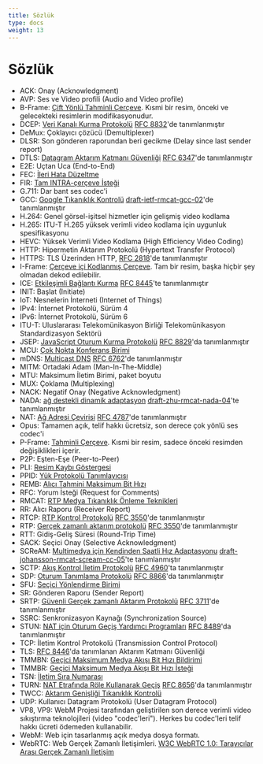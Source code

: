 ```yaml
---
title: Sözlük
type: docs
weight: 13
---
```


# Sözlük

- ACK: Onay (Acknowledgment)
- AVP: Ses ve Video profili (Audio and Video profile)
- B-Frame: [Çift Yönlü Tahminli Çerçeve](../06-media-communication/#intra-and-inter-frame-compression). Kısmi bir resim, önceki ve gelecekteki resimlerin modifikasyonudur.
- DCEP: [Veri Kanalı Kurma Protokolü](../07-data-communication/#dcep) [RFC 8832](https://datatracker.ietf.org/doc/html/rfc8832)'de tanımlanmıştır
- DeMux: Çoklayıcı çözücü (Demultiplexer)
- DLSR: Son gönderen raporundan beri gecikme (Delay since last sender report)
- DTLS: [Datagram Aktarım Katmanı Güvenliği](../04-securing/#dtls) [RFC 6347](https://datatracker.ietf.org/doc/html/rfc6347)'de tanımlanmıştır
- E2E: Uçtan Uca (End-to-End)
- FEC: [İleri Hata Düzeltme](../06-media-communication/#forward-error-correction)
- FIR: [Tam INTRA-çerçeve İsteği](../06-media-communication/#full-intra-frame-request-fir-and-picture-loss-indication-pli)
- G.711: Dar bant ses codec'i
- GCC: [Google Tıkanıklık Kontrolü](../06-media-communication/#google-congestion-control-gcc) [draft-ietf-rmcat-gcc-02](https://datatracker.ietf.org/doc/html/draft-ietf-rmcat-gcc-02)'de tanımlanmıştır
- H.264: Genel görsel-işitsel hizmetler için gelişmiş video kodlama
- H.265: ITU-T H.265 yüksek verimli video kodlama için uygunluk spesifikasyonu
- HEVC: Yüksek Verimli Video Kodlama (High Efficiency Video Coding)
- HTTP: Hipermetin Aktarım Protokolü (Hypertext Transfer Protocol)
- HTTPS: TLS Üzerinden HTTP, [RFC 2818](https://datatracker.ietf.org/doc/html/rfc2818)'de tanımlanmıştır
- I-Frame: [Çerçeve içi Kodlanmış Çerçeve](../06-media-communication/#intra-and-inter-frame-compression). Tam bir resim, başka hiçbir şey olmadan dekod edilebilir.
- ICE: [Etkileşimli Bağlantı Kurma](../03-connecting/#ice) [RFC 8445](https://datatracker.ietf.org/doc/html/rfc8445)'te tanımlanmıştır
- INIT: Başlat (Initiate)
- IoT: Nesnelerin İnterneti (Internet of Things)
- IPv4: İnternet Protokolü, Sürüm 4
- IPv6: İnternet Protokolü, Sürüm 6
- ITU-T: Uluslararası Telekomünikasyon Birliği Telekomünikasyon Standardizasyon Sektörü
- JSEP: [JavaScript Oturum Kurma Protokolü](../02-signaling/#what-is-the-session-description-protocol-sdp) [RFC 8829](https://datatracker.ietf.org/doc/html/rfc8829)'da tanımlanmıştır
- MCU: [Çok Nokta Konferans Birimi](../08-applied-webrtc/#mcu)
- mDNS: [Multicast DNS](../03-connecting/#mdns) [RFC 6762](https://datatracker.ietf.org/doc/html/rfc6762)'de tanımlanmıştır
- MITM: Ortadaki Adam (Man-In-The-Middle)
- MTU: Maksimum İletim Birimi, paket boyutu
- MUX: Çoklama (Multiplexing)
- NACK: Negatif Onay (Negative Acknowledgment)
- NADA: [ağ destekli dinamik adaptasyon](../06-media-communication/#bandwidth-estimation-alternatives) [draft-zhu-rmcat-nada-04](https://tools.ietf.org/html/draft-zhu-rmcat-nada-04)'te tanımlanmıştır
- NAT: [Ağ Adresi Çevirisi](../03-connecting/#nat-mapping) [RFC 4787](https://datatracker.ietf.org/doc/html/rfc4787)'de tanımlanmıştır
- Opus: Tamamen açık, telif hakkı ücretsiz, son derece çok yönlü ses codec'i
- P-Frame: [Tahminli Çerçeve](../06-media-communication/#intra-and-inter-frame-compression). Kısmi bir resim, sadece önceki resimden değişiklikleri içerir.
- P2P: Eşten-Eşe (Peer-to-Peer)
- PLI: [Resim Kaybı Göstergesi](../06-media-communication/#full-intra-frame-request-fir-and-picture-loss-indication-pli)
- PPID: [Yük Protokolü Tanımlayıcısı](../07-data-communication/#payload-protocol-identifier)
- REMB: [Alıcı Tahmini Maksimum Bit Hızı](../06-media-communication/#tmmbr-tmmbn-and-remb)
- RFC: Yorum İsteği (Request for Comments)
- RMCAT: [RTP Medya Tıkanıklık Önleme Teknikleri](../06-media-communication/#generating-a-bandwidth-estimate)
- RR: Alıcı Raporu (Receiver Report)
- RTCP: [RTP Kontrol Protokolü](../10-history-of-webrtc/#rtp) [RFC 3550](https://datatracker.ietf.org/doc/html/rfc3550)'de tanımlanmıştır
- RTP: [Gerçek zamanlı aktarım protokolü](../10-history-of-webrtc/#rtp) [RFC 3550](https://datatracker.ietf.org/doc/html/rfc3550)'de tanımlanmıştır
- RTT: Gidiş-Geliş Süresi (Round-Trip Time)
- SACK: Seçici Onay (Selective Acknowledgment)
- SCReAM: [Multimedya için Kendinden Saatli Hız Adaptasyonu](../06-media-communication/#bandwidth-estimation-alternatives) [draft-johansson-rmcat-scream-cc-05](https://tools.ietf.org/html/draft-johansson-rmcat-scream-cc-05)'te tanımlanmıştır
- SCTP: [Akış Kontrol İletim Protokolü](../07-data-communication/#stream-control-transmission-protocol) [RFC 4960](https://datatracker.ietf.org/doc/html/rfc4960)'ta tanımlanmıştır
- SDP: [Oturum Tanımlama Protokolü](../02-signaling/#what-is-the-session-description-protocol-sdp) [RFC 8866](https://datatracker.ietf.org/doc/html/rfc8866)'da tanımlanmıştır
- SFU: [Seçici Yönlendirme Birimi](../08-applied-webrtc/#selective-forwarding-unit)
- SR: Gönderen Raporu (Sender Report)
- SRTP: [Güvenli Gerçek zamanlı Aktarım Protokolü](../04-securing/#srtp) [RFC 3711](https://datatracker.ietf.org/doc/html/rfc3711)'de tanımlanmıştır
- SSRC: Senkronizasyon Kaynağı (Synchronization Source)
- STUN: [NAT için Oturum Geçiş Yardımcı Programları](../03-connecting/#stun) [RFC 8489](https://datatracker.ietf.org/doc/html/rfc8489)'da tanımlanmıştır
- TCP: İletim Kontrol Protokolü (Transmission Control Protocol)
- TLS: [RFC 8446](https://datatracker.ietf.org/doc/html/rfc8446)'da tanımlanan Aktarım Katmanı Güvenliği
- TMMBN: [Geçici Maksimum Medya Akışı Bit Hızı Bildirimi](../06-media-communication/#tmmbr-tmmbn-and-remb)
- TMMBR: [Geçici Maksimum Medya Akışı Bit Hızı İsteği](../06-media-communication/#tmmbr-tmmbn-and-remb)
- TSN: [İletim Sıra Numarası](../07-data-communication/#transmission-sequence-number)
- TURN: [NAT Etrafında Röle Kullanarak Geçiş](../03-connecting/#turn) [RFC 8656](https://datatracker.ietf.org/doc/html/rfc8656)'da tanımlanmıştır
- TWCC: [Aktarım Genişliği Tıkanıklık Kontrolü](../06-media-communication/#transport-wide-congestion-control)
- UDP: Kullanıcı Datagram Protokolü (User Datagram Protocol)
- VP8, VP9: WebM Projesi tarafından geliştirilen son derece verimli video sıkıştırma teknolojileri (video "codec'leri"). Herkes bu codec'leri telif hakkı ücreti ödemeden kullanabilir.
- WebM: Web için tasarlanmış açık medya dosya formatı.
- WebRTC: Web Gerçek Zamanlı İletişimleri. [W3C WebRTC 1.0: Tarayıcılar Arası Gerçek Zamanlı İletişim](https://www.w3.org/TR/webrtc/)
